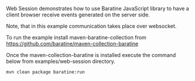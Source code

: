 Web Session demonstrates how to use Baratine JavaScript library to have a client
browser receive events generated on the server side. 

Note, that in this example communication takes place over websocket. 

To run the example install maven-baratine-collection from 
<https://github.com/baratine/maven-collection-baratine>

Once the maven-collection-baratine is installed execute the command below from 
examples/web-session directory.



    mvn clean package baratine:run
    
